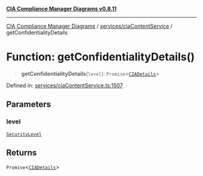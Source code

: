 [**CIA Compliance Manager Diagrams v0.8.11**](../../../README.md)

***

[CIA Compliance Manager Diagrams](../../../modules.md) / [services/ciaContentService](../README.md) / getConfidentialityDetails

# Function: getConfidentialityDetails()

> **getConfidentialityDetails**(`level`): `Promise`\<[`CIADetails`](../../../types/interfaces/CIADetails.md)\>

Defined in: [services/ciaContentService.ts:1507](https://github.com/Hack23/cia-compliance-manager/blob/d6eede30e4f01622fe18187e98b207e9a06a781f/src/services/ciaContentService.ts#L1507)

## Parameters

### level

[`SecurityLevel`](../../../types/cia/type-aliases/SecurityLevel.md)

## Returns

`Promise`\<[`CIADetails`](../../../types/interfaces/CIADetails.md)\>
